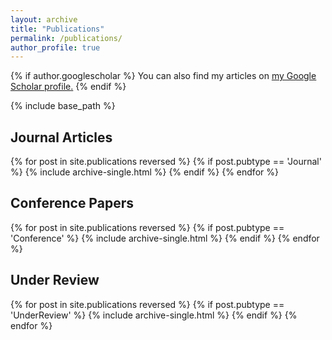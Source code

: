 ```yaml
---
layout: archive
title: "Publications"
permalink: /publications/
author_profile: true
---
```


{% if author.googlescholar %}
  You can also find my articles on <u><a href="{{author.googlescholar}}">my Google Scholar profile</a>.</u>
{% endif %}

{% include base_path %}


<h2>Journal Articles</h2>
{% for post in site.publications reversed %}
  {% if post.pubtype == 'Journal' %}
      {% include archive-single.html %}
  {% endif %}
{% endfor %}

<h2>Conference Papers</h2>
{% for post in site.publications reversed %}
  {% if post.pubtype == 'Conference' %}
      {% include archive-single.html %}
  {% endif %}
{% endfor %}

<h2>Under Review</h2>
{% for post in site.publications reversed %}
  {% if post.pubtype == 'UnderReview' %}
      {% include archive-single.html %}
  {% endif %}
{% endfor %}


